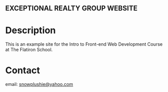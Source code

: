 EXCEPTIONAL REALTY GROUP WEBSITE
---

# Description

This is an example site for the Intro to Front-end Web Development Course at The Flatiron School.

# Contact

email: snowplushie@yahoo.com
